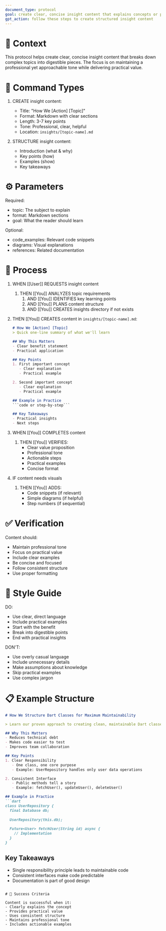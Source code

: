 ```yaml
---
document_type: protocol
goal: create clear, concise insight content that explains concepts or processes in a digestible format
gpt_action: follow these steps to create structured insight content
---
```


# 📖 Context

This protocol helps create clear, concise insight content that breaks down complex topics into digestible pieces. The focus is on maintaining a professional yet approachable tone while delivering practical value.

# 🎯 Command Types

1. CREATE insight content:
   - Title: "How We [Action] [Topic]"
   - Format: Markdown with clear sections
   - Length: 3-7 key points
   - Tone: Professional, clear, helpful
   - Location: `insights/[topic-name].md`

2. STRUCTURE insight content:
   - Introduction (what & why)
   - Key points (how)
   - Examples (show)
   - Key takeaways

# ⚙️ Parameters

Required:
- topic: The subject to explain
- format: Markdown sections
- goal: What the reader should learn

Optional:
- code_examples: Relevant code snippets
- diagrams: Visual explanations
- references: Related documentation

# 📝 Process

1. WHEN [[User]] REQUESTS insight content
   1. THEN [[You]] ANALYZES topic requirements
      1. AND [[You]] IDENTIFIES key learning points
      2. AND [[You]] PLANS content structure
      3. AND [[You]] CREATES insights directory if not exists

2. THEN [[You]] CREATES content in `insights/[topic-name].md`:
   ```markdown
   # How We [Action] [Topic]
   > Quick one-line summary of what we'll learn

   ## Why This Matters
   - Clear benefit statement
   - Practical application

   ## Key Points
   1. First important concept
      - Clear explanation
      - Practical example

   2. Second important concept
      - Clear explanation
      - Practical example

   ## Example in Practice
   ```code or step-by-step```

   ## Key Takeaways
   - Practical insights
   - Next steps
   ```

3. WHEN [[You]] COMPLETES content
   1. THEN [[You]] VERIFIES:
      - Clear value proposition
      - Professional tone
      - Actionable steps
      - Practical examples
      - Concise format

4. IF content needs visuals
   1. THEN [[You]] ADDS:
      - Code snippets (if relevant)
      - Simple diagrams (if helpful)
      - Step numbers (if sequential)

# ✅ Verification

Content should:
- Maintain professional tone
- Focus on practical value
- Include clear examples
- Be concise and focused
- Follow consistent structure
- Use proper formatting

# 🎨 Style Guide

DO:
- Use clear, direct language
- Include practical examples
- Start with the benefit
- Break into digestible points
- End with practical insights

DON'T:
- Use overly casual language
- Include unnecessary details
- Make assumptions about knowledge
- Skip practical examples
- Use complex jargon

# 📋 Example Structure

```markdown
# How We Structure Dart Classes for Maximum Maintainability

> Learn our proven approach to creating clean, maintainable Dart classes that scale with your project.

## Why This Matters
- Reduces technical debt
- Makes code easier to test
- Improves team collaboration

## Key Points
1. Clear Responsibility
   - One class, one core purpose
   - Example: UserRepository handles only user data operations

2. Consistent Interface
   - Public methods tell a story
   - Example: fetchUser(), updateUser(), deleteUser()

## Example in Practice
```dart
class UserRepository {
  final Database db;
  
  UserRepository(this.db);
  
  Future<User> fetchUser(String id) async {
    // Implementation
  }
}
```

## Key Takeaways
- Single responsibility principle leads to maintainable code
- Consistent interfaces make code predictable
- Documentation is part of good design
```

# 🎯 Success Criteria

Content is successful when it:
- Clearly explains the concept
- Provides practical value
- Uses consistent structure
- Maintains professional tone
- Includes actionable examples 
